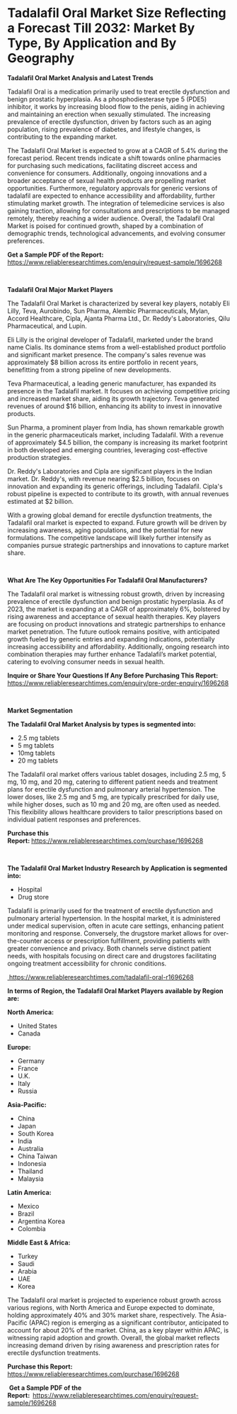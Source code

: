 <p><h1>Tadalafil Oral Market Size Reflecting a Forecast Till 2032: Market By Type, By Application and By Geography</h1></p><p><strong>Tadalafil Oral Market Analysis and Latest Trends</strong></p>
<p><p>Tadalafil Oral is a medication primarily used to treat erectile dysfunction and benign prostatic hyperplasia. As a phosphodiesterase type 5 (PDE5) inhibitor, it works by increasing blood flow to the penis, aiding in achieving and maintaining an erection when sexually stimulated. The increasing prevalence of erectile dysfunction, driven by factors such as an aging population, rising prevalence of diabetes, and lifestyle changes, is contributing to the expanding market.</p><p>The Tadalafil Oral Market is expected to grow at a CAGR of 5.4% during the forecast period. Recent trends indicate a shift towards online pharmacies for purchasing such medications, facilitating discreet access and convenience for consumers. Additionally, ongoing innovations and a broader acceptance of sexual health products are propelling market opportunities. Furthermore, regulatory approvals for generic versions of tadalafil are expected to enhance accessibility and affordability, further stimulating market growth. The integration of telemedicine services is also gaining traction, allowing for consultations and prescriptions to be managed remotely, thereby reaching a wider audience. Overall, the Tadalafil Oral Market is poised for continued growth, shaped by a combination of demographic trends, technological advancements, and evolving consumer preferences.</p></p>
<p><strong>Get a Sample PDF of the Report:&nbsp;</strong> <a href="https://www.reliableresearchtimes.com/enquiry/request-sample/1696268?utm_campaign=3069&utm_medium=2&utm_source=Github&utm_content=ia&utm_term=19042025&utm_id=tadalafil-oral">https://www.reliableresearchtimes.com/enquiry/request-sample/1696268</a></p>
<p>&nbsp;</p>
<p><strong>Tadalafil Oral Major Market Players</strong></p>
<p><p>The Tadalafil Oral Market is characterized by several key players, notably Eli Lilly, Teva, Aurobindo, Sun Pharma, Alembic Pharmaceuticals, Mylan, Accord Healthcare, Cipla, Ajanta Pharma Ltd., Dr. Reddy's Laboratories, Qilu Pharmaceutical, and Lupin. </p><p>Eli Lilly is the original developer of Tadalafil, marketed under the brand name Cialis. Its dominance stems from a well-established product portfolio and significant market presence. The company's sales revenue was approximately $8 billion across its entire portfolio in recent years, benefitting from a strong pipeline of new developments.</p><p>Teva Pharmaceutical, a leading generic manufacturer, has expanded its presence in the Tadalafil market. It focuses on achieving competitive pricing and increased market share, aiding its growth trajectory. Teva generated revenues of around $16 billion, enhancing its ability to invest in innovative products.</p><p>Sun Pharma, a prominent player from India, has shown remarkable growth in the generic pharmaceuticals market, including Tadalafil. With a revenue of approximately $4.5 billion, the company is increasing its market footprint in both developed and emerging countries, leveraging cost-effective production strategies.</p><p>Dr. Reddy's Laboratories and Cipla are significant players in the Indian market. Dr. Reddy's, with revenue nearing $2.5 billion, focuses on innovation and expanding its generic offerings, including Tadalafil. Cipla's robust pipeline is expected to contribute to its growth, with annual revenues estimated at $2 billion.</p><p>With a growing global demand for erectile dysfunction treatments, the Tadalafil oral market is expected to expand. Future growth will be driven by increasing awareness, aging populations, and the potential for new formulations. The competitive landscape will likely further intensify as companies pursue strategic partnerships and innovations to capture market share.</p></p>
<p>&nbsp;</p>
<p><strong>What Are The Key Opportunities For Tadalafil Oral Manufacturers?</strong></p>
<p><p>The Tadalafil oral market is witnessing robust growth, driven by increasing prevalence of erectile dysfunction and benign prostatic hyperplasia. As of 2023, the market is expanding at a CAGR of approximately 6%, bolstered by rising awareness and acceptance of sexual health therapies. Key players are focusing on product innovations and strategic partnerships to enhance market penetration. The future outlook remains positive, with anticipated growth fueled by generic entries and expanding indications, potentially increasing accessibility and affordability. Additionally, ongoing research into combination therapies may further enhance Tadalafil’s market potential, catering to evolving consumer needs in sexual health.</p></p>
<p><strong>Inquire or Share Your Questions If Any Before Purchasing This Report:</strong> <a href="https://www.reliableresearchtimes.com/enquiry/pre-order-enquiry/1696268?utm_campaign=3069&utm_medium=2&utm_source=Github&utm_content=ia&utm_term=19042025&utm_id=tadalafil-oral">https://www.reliableresearchtimes.com/enquiry/pre-order-enquiry/1696268</a></p>
<p>&nbsp;</p>
<p><strong>Market Segmentation</strong></p>
<p><strong>The Tadalafil Oral Market Analysis by types is segmented into:</strong></p>
<p><ul><li>2.5 mg tablets</li><li>5 mg tablets</li><li>10mg tablets</li><li>20 mg tablets</li></ul></p>
<p><p>The Tadalafil oral market offers various tablet dosages, including 2.5 mg, 5 mg, 10 mg, and 20 mg, catering to different patient needs and treatment plans for erectile dysfunction and pulmonary arterial hypertension. The lower doses, like 2.5 mg and 5 mg, are typically prescribed for daily use, while higher doses, such as 10 mg and 20 mg, are often used as needed. This flexibility allows healthcare providers to tailor prescriptions based on individual patient responses and preferences.</p></p>
<p><strong>Purchase this Report:&nbsp;</strong><a href="https://www.reliableresearchtimes.com/purchase/1696268?utm_campaign=3069&utm_medium=2&utm_source=Github&utm_content=ia&utm_term=19042025&utm_id=tadalafil-oral">https://www.reliableresearchtimes.com/purchase/1696268</a></p>
<p>&nbsp;</p>
<p><strong>The Tadalafil Oral Market Industry Research by Application is segmented into:</strong></p>
<p><ul><li>Hospital</li><li>Drug store</li></ul></p>
<p><p>Tadalafil is primarily used for the treatment of erectile dysfunction and pulmonary arterial hypertension. In the hospital market, it is administered under medical supervision, often in acute care settings, enhancing patient monitoring and response. Conversely, the drugstore market allows for over-the-counter access or prescription fulfillment, providing patients with greater convenience and privacy. Both channels serve distinct patient needs, with hospitals focusing on direct care and drugstores facilitating ongoing treatment accessibility for chronic conditions.</p></p>
<p><a href="https://www.reliableresearchtimes.com/tadalafil-oral-r1696268?utm_campaign=3069&utm_medium=2&utm_source=Github&utm_content=ia&utm_term=19042025&utm_id=tadalafil-oral">&nbsp;https://www.reliableresearchtimes.com/tadalafil-oral-r1696268</a></p>
<p><strong>In terms of Region, the Tadalafil Oral Market Players available by Region are:</strong></p>
<p>
    <p> <strong> North America: </strong>
        <ul>
            <li>United States</li>
            <li>Canada</li>
        </ul>
        </p> 
    <p> <strong> Europe: </strong>
        <ul>
            <li>Germany</li>
            <li>France</li>
            <li>U.K.</li>
            <li>Italy</li>
            <li>Russia</li>
        </ul>
        </p> 
    <p> <strong> Asia-Pacific: </strong>
        <ul>
            <li>China</li>
            <li>Japan</li>
            <li>South Korea</li>
            <li>India</li>
            <li>Australia</li>
            <li>China Taiwan</li>
            <li>Indonesia</li>
            <li>Thailand</li>
            <li>Malaysia</li>
        </ul>
        </p> 
    <p> <strong> Latin America: </strong>
        <ul>
            <li>Mexico</li>
            <li>Brazil</li>
            <li>Argentina Korea</li>
            <li>Colombia</li>
        </ul>
        </p> 
    <p> <strong> Middle East & Africa: </strong>
        <ul>
            <li>Turkey</li>
            <li>Saudi</li>
            <li>Arabia</li>
            <li>UAE</li>
            <li>Korea</li>
        </ul>
    </p>
    </p>
<p><p>The Tadalafil oral market is projected to experience robust growth across various regions, with North America and Europe expected to dominate, holding approximately 40% and 30% market share, respectively. The Asia-Pacific (APAC) region is emerging as a significant contributor, anticipated to account for about 20% of the market. China, as a key player within APAC, is witnessing rapid adoption and growth. Overall, the global market reflects increasing demand driven by rising awareness and prescription rates for erectile dysfunction treatments.</p></p>
<p><strong>Purchase this Report: </strong><a href="https://www.reliableresearchtimes.com/purchase/1696268?utm_campaign=3069&utm_medium=2&utm_source=Github&utm_content=ia&utm_term=19042025&utm_id=tadalafil-oral">https://www.reliableresearchtimes.com/purchase/1696268</a></p>
<p>&nbsp;<strong>Get a Sample PDF of the Report:&nbsp;&nbsp;</strong><a href="https://www.reliableresearchtimes.com/enquiry/request-sample/1696268?utm_campaign=3069&utm_medium=2&utm_source=Github&utm_content=ia&utm_term=19042025&utm_id=tadalafil-oral">https://www.reliableresearchtimes.com/enquiry/request-sample/1696268</a></p>
<p><strong></strong></p>
<p><p></p><p></p><p></p></p>
